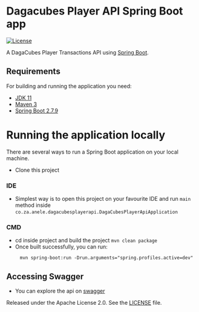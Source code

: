 # Dagacubes Player API Spring Boot app

[![License](http://img.shields.io/:license-apache-blue.svg)](http://www.apache.org/licenses/LICENSE-2.0.html)

A DagaCubes Player Transactions API using [Spring Boot](http://projects.spring.io/spring-boot/).

## Requirements

For building and running the application you need:

- [JDK 11](https://www.oracle.com/java/technologies/downloads/#java11)
- [Maven 3](https://maven.apache.org)
- [Spring Boot 2.7.9](https://docs.spring.io/spring-boot/docs/2.7.9/reference/html/)

# Running the application locally
There are several ways to run a Spring Boot application on your local machine.
- Clone this project

### IDE
- Simplest way is to open this project on your favourite IDE and
run `main` method inside `co.za.anele.dagacubesplayerapi.DagaCubesPlayerApiApplication`

### CMD
- cd inside project and build the project ```mvn clean package```
- Once built successfully, you can run:
```sbtshell
     mvn spring-boot:run -Drun.arguments="spring.profiles.active=dev"
```

## Accessing Swagger
- You can explore the api on [swagger](http://localhost:8080/swagger-ui/index.html)

Released under the Apache License 2.0. See the [LICENSE](https://github.com/AneleMgciniMdolomba/dagacubes-player-api/blob/master/LICENSE) file.